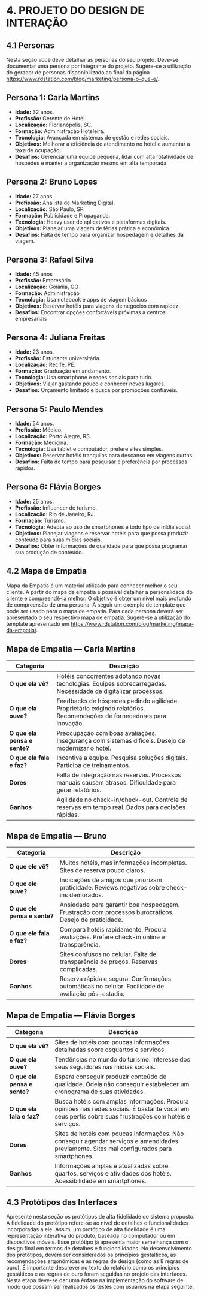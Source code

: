 # 4. PROJETO DO DESIGN DE INTERAÇÃO

## 4.1 Personas
Nesta seção você deve detalhar as personas do seu projeto. Deve-se documentar uma persona por integrante do projeto. Sugere-se a utilização do gerador de personas disponibilizado ao final da página https://www.rdstation.com/blog/marketing/persona-o-que-e/.

## Persona 1: Carla Martins

- **Idade:** 32 anos.  
- **Profissão:** Gerente de Hotel.  
- **Localização:** Florianópolis, SC.  
- **Formação:** Administração Hoteleira.  
- **Tecnologia:** Avançada em sistemas de gestão e redes sociais.  
- **Objetivos:** Melhorar a eficiência do atendimento no hotel e aumentar a taxa de ocupação.  
- **Desafios:** Gerenciar uma equipe pequena, lidar com alta rotatividade de hóspedes e manter a organização mesmo em alta temporada.

## Persona 2: Bruno Lopes

- **Idade:** 27 anos.  
- **Profissão:** Analista de Marketing Digital.
- **Localização:** São Paulo, SP.
- **Formação:** Publicidade e Propaganda.
- **Tecnologia:** Heavy user de aplicativos e plataformas digitais.
- **Objetivos:** Planejar uma viagem de férias prática e econômica.
- **Desafios:** Falta de tempo para organizar hospedagem e detalhes da viagem.

## Persona 3: Rafael Silva

- **Idade:** 45 anos
- **Profissão:** Empresário
- **Localização:** Goiânia, GO
- **Formação:** Administração
- **Tecnologia:** Usa notebook e apps de viagem básicos
- **Objetivos:** Reservar hotéis para viagens de negócios com rapidez
- **Desafios:** Encontrar opções confortáveis próximas a centros empresariais

## Persona 4: Juliana Freitas

- **Idade:** 23 anos.
- **Profissão:** Estudante universitária.
- **Localização:** Recife, PE.
- **Formação:** Graduação em andamento.
- **Tecnologia:** Usa smartphone e redes sociais para tudo.
- **Objetivos:** Viajar gastando pouco e conhecer novos lugares.
- **Desafios:** Orçamento limitado e busca por promoções confiáveis.

## Persona 5: Paulo Mendes

- **Idade:** 54 anos.
- **Profissão:** Médico.
- **Localização:** Porto Alegre, RS. 
- **Formação:** Medicina.
- **Tecnologia:** Usa tablet e computador, prefere sites simples.
- **Objetivos:** Reservar hotéis tranquilos para descanso em viagens curtas.
- **Desafios:** Falta de tempo para pesquisar e preferência por processos rápidos.

## Persona 6: Flávia Borges

- **Idade:** 25 anos.
- **Profissão:** Influencer de turismo.
- **Localização:** Rio de Janeiro, RJ. 
- **Formação:** Turismo.
- **Tecnologia:** Adepta ao uso de smartphones e todo tipo de mídia social.
- **Objetivos:** Planejar viagens e reservar hotéis para que possa produzir conteúdo para suas mídias sociais.
- **Desafios:** Obter informações de qualidade para que possa programar sua produção de conteúdo.

## 4.2 Mapa de Empatia
Mapa da Empatia é um material utilizado para conhecer melhor o seu cliente. A partir do mapa da empatia é possível detalhar a personalidade do cliente e compreendê-la melhor. O objetivo é obter um nível mais profundo de compreensão de uma persona. A seguir um exemplo de template que pode ser usado para o mapa de empatia. Para cada persona deverá ser apresentado o seu respectivo mapa de empatia. Sugere-se a utilização do template apresentado em https://www.rdstation.com/blog/marketing/mapa-da-empatia/.

## Mapa de Empatia — Carla Martins

| Categoria        | Descrição |
|------------------|-----------|
| **O que ela vê?** | Hotéis concorrentes adotando novas tecnologias. Equipes sobrecarregadas. Necessidade de digitalizar processos. |
| **O que ela ouve?** | Feedbacks de hóspedes pedindo agilidade. Proprietário exigindo relatórios. Recomendações de fornecedores para inovação. |
| **O que ela pensa e sente?** | Preocupação com boas avaliações. Insegurança com sistemas difíceis. Desejo de modernizar o hotel. |
| **O que ela fala e faz?** | Incentiva a equipe. Pesquisa soluções digitais. Participa de treinamentos. |
| **Dores** | Falta de integração nas reservas. Processos manuais causam atrasos. Dificuldade para gerar relatórios. |
| **Ganhos** | Agilidade no check-in/check-out. Controle de reservas em tempo real. Dados para decisões rápidas. |

## Mapa de Empatia — Bruno

| Categoria        | Descrição |
|------------------|-----------|
| **O que ele vê?** | Muitos hotéis, mas informações incompletas. Sites de reserva pouco claros. |
| **O que ele ouve?** | Indicações de amigos que priorizam praticidade. Reviews negativos sobre check-ins demorados. |
| **O que ele pensa e sente?** | Ansiedade para garantir boa hospedagem. Frustração com processos burocráticos. Desejo de praticidade. |
| **O que ele fala e faz?** | Compara hotéis rapidamente. Procura avaliações. Prefere check-in online e transparência. |
| **Dores** | Sites confusos no celular. Falta de transparência de preços. Reservas complicadas. |
| **Ganhos** | Reserva rápida e segura. Confirmações automáticas no celular. Facilidade de avaliação pós-estadia. |

## Mapa de Empatia — Flávia Borges

| Categoria        | Descrição |
|------------------|-----------|
| **O que ela vê?** | Sites de hotéis com poucas informações detalhadas sobre osquartos e serviços. |
| **O que ela ouve?** | Tendências no mundo do turismo. Interesse dos seus seguidores nas mídias sociais. |
| **O que ela pensa e sente?** | Espera conseguir produzir conteúdo de qualidade. Odeia não conseguir estabelecer um cronograma de suas atividades. |
| **O que ela fala e faz?** | Busca hotéis com amplas informações. Procura opiniões nas redes sociais. É bastante vocal em seus perfis sobre suas frustrações com hotéis e serviços. |
| **Dores** | Sites de hotéis com poucas informações. Não conseguir agendar serviços e amendidades previamente. Sites mal configurados para smartphones. |
| **Ganhos** | Informações amplas e atualizadas sobre quartos, serviços e atividades dos hotéis. Acessibilidade em smartphones. |

## 4.3 Protótipos das Interfaces
Apresente nesta seção os protótipos de alta fidelidade do sistema proposto. A fidelidade do protótipo refere-se ao nível de detalhes e funcionalidades incorporadas a ele. Assim, um protótipo de alta fidelidade é uma representação interativa do produto, baseada no computador ou em dispositivos móveis. Esse protótipo já apresenta maior semelhança com o design final em termos de detalhes e funcionalidades. No desenvolvimento dos protótipos, devem ser considerados os princípios gestálticos, as recomendações ergonômicas e as regras de design (como as 8 regras de ouro). É importante descrever no texto do relatório como os princípios gestálticos e as regras de ouro foram seguidas no projeto das interfaces. Nesta etapa deve-se dar uma ênfase na implementação do software de modo que possam ser realizados os testes com usuários na etapa seguinte.

